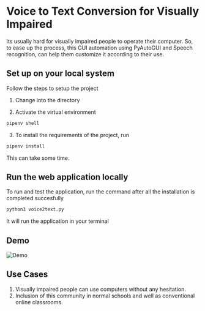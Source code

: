 # Voice to Text Conversion for Visually Impaired

Its usually hard for visually impaired people to operate their computer. So, to ease up the process, this GUI automation using PyAutoGUI and Speech recognition, can help them customize it according to their use.

## Set up on your local system

Follow the steps to setup the project
1. Change into the directory

2. Activate the virtual environment
``` bash
pipenv shell
```
3. To install the requirements of the project, run 

``` bash
pipenv install
```
This can take some time.

## Run the web application locally

To run and test the application, run the command after all the installation is completed succesfully

``` bash
python3 voice2text.py
```
It will run the application in your terminal

## Demo

![Demo](https://user-images.githubusercontent.com/33135343/93184274-a7590300-f759-11ea-810c-e9b764a3b048.gif)

## Use Cases
1. Visually impaired people can use computers without any hesitation.
2. Inclusion of this community in normal schools and well as conventional online classrooms.
